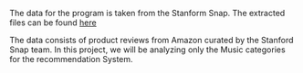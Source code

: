  The data for the program is taken from the Stanform Snap. The extracted files can be found [here](https://drive.google.com/drive/folders/1MwMrZUUXt09BiXdP9ojcRcJ0c_ELLdb_?usp=sharing)
 
 The data consists of product reviews from Amazon curated by the Stanford Snap team. In this project, we will be analyzing only the Music categories for the recommendation System.
 
